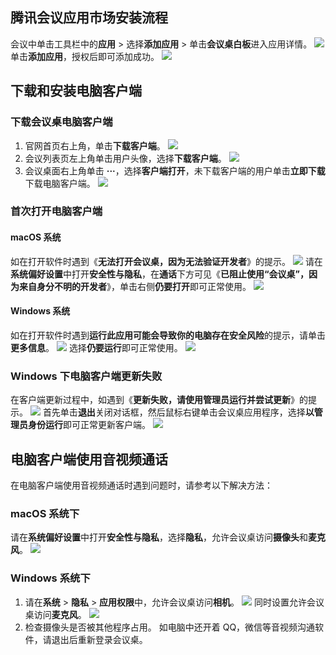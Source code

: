## 腾讯会议应用市场安装流程
会议中单击工具栏中的**应用** > 选择**添加应用** > 单击**会议桌白板**进入应用详情。
![](https://qcloudimg.tencent-cloud.cn/raw/2b668aa2498c8d137f81733dc3414c89.png)
单击**添加应用**，授权后即可添加成功。
![](https://qcloudimg.tencent-cloud.cn/raw/88af7ffc15ee49fddb44a0f590087915.png)

## 下载和安装电脑客户端
### 下载会议桌电脑客户端
1. 官网首页右上角，单击**下载客户端**。
![](https://qcloudimg.tencent-cloud.cn/raw/b000ddfa970a6ec8aec179d798651f14.png)
2. 会议列表页左上角单击用户头像，选择**下载客户端**。
![](https://qcloudimg.tencent-cloud.cn/raw/af080612c37eec4a3ff6ff7bda6db045.png)
3. 会议桌面右上角单击 **···**，选择**客户端打开**，未下载客户端的用户单击**立即下载**下载电脑客户端。
![](https://qcloudimg.tencent-cloud.cn/raw/67a8306cd9d7d9cc1fca2a4dc319e6a7.png)

### 首次打开电脑客户端
#### macOS 系统
如在打开软件时遇到《**无法打开会议桌，因为无法验证开发者**》的提示。
![](https://qcloudimg.tencent-cloud.cn/raw/2543cf07b6b815325fc5e3784e99683c.png)
请在**系统偏好设置**中打开**安全性与隐私**，在**通话**下方可见《**已阻止使用“会议桌”，因为来自身分不明的开发者**》，单击右侧**仍要打开**即可正常使用。
![](https://qcloudimg.tencent-cloud.cn/raw/ba8ecd2ec27380013a2a52b3c398c4b3.png)

#### Windows 系统
如在打开软件时遇到**运行此应用可能会导致你的电脑存在安全风险**的提示，请单击**更多信息**。
![](https://qcloudimg.tencent-cloud.cn/raw/e3ef2c02feaba0653ba46ceb0f80a739.png)
选择**仍要运行**即可正常使用。
![](https://qcloudimg.tencent-cloud.cn/raw/e082c09c1d427415d6671827dfbddc2f.png)

### Windows 下电脑客户端更新失败
在客户端更新过程中，如遇到《**更新失败，请使用管理员运行并尝试更新**》的提示。
![](https://qcloudimg.tencent-cloud.cn/raw/197d924a0d493fa17c3947efd1a1b727.png)
首先单击**退出**关闭对话框，然后鼠标右键单击会议桌应用程序，选择**以管理员身份运行**即可正常更新客户端。
![](https://qcloudimg.tencent-cloud.cn/raw/54130f23999746c8781f1fa5fa616967.png)

## 电脑客户端使用音视频通话
在电脑客户端使用音视频通话时遇到问题时，请参考以下解决方法：

### macOS 系统下
请在**系统偏好设置**中打开**安全性与隐私**，选择**隐私**，允许会议桌访问**摄像头**和**麦克风**。
![](https://qcloudimg.tencent-cloud.cn/raw/4652190e35df0ba1bf8c31c863f6164f.png)

### Windows 系统下
1. 请在**系统** > **隐私** > **应用权限**中，允许会议桌访问**相机**。
![](https://qcloudimg.tencent-cloud.cn/raw/d3c21aa0fbaf6c079cb586472ba97b8d.png)
同时设置允许会议桌访问**麦克风**。
![](https://qcloudimg.tencent-cloud.cn/raw/6a3797d2e45ea23b81f5064bd3b02401.png)
2. 检查摄像头是否被其他程序占用。
如电脑中还开着 QQ，微信等音视频沟通软件，请退出后重新登录会议桌。
